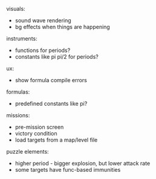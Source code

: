 visuals:
- sound wave rendering
- bg effects when things are happening

instruments:
- functions for periods?
- constants like pi pi/2 for periods?

ux:
- show formula compile errors

formulas:
- predefined constants like pi?

missions:
- pre-mission screen
- victory condition
- load targets from a map/level file

puzzle elements:
- higher period - bigger explosion, but lower attack rate
- some targets have func-based immunities
